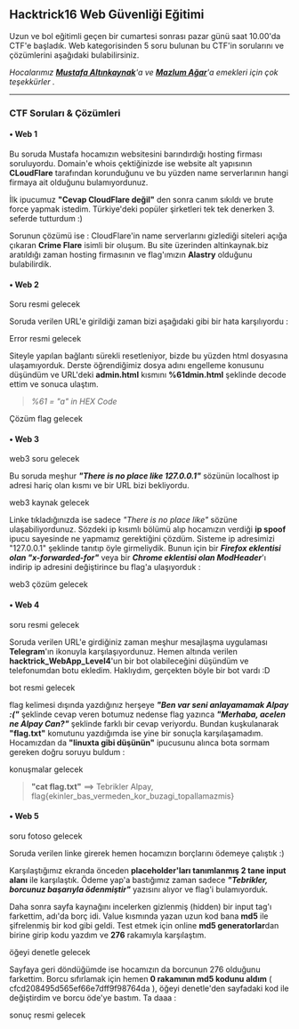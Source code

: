 ## Hacktrick16 Web Güvenliği Eğitimi 

Uzun ve bol eğitimli geçen bir cumartesi sonrası pazar günü saat 10.00'da CTF'e başladık.
Web kategorisinden 5 soru bulunan bu CTF'in sorularını ve çözümlerini aşağıdaki bulabilirsiniz.

*Hocalarımız [**Mustafa Altınkaynak**](http://www.altinkaynak.biz/)'a ve [**Mazlum Ağar**](http://www.mazlumagar.com/)'a emekleri için çok teşekkürler .*

------

### CTF Soruları & Çözümleri

#### • Web 1

Bu soruda Mustafa hocamızın websitesini barındırdığı hosting firması soruluyordu.
Domain'e whois çektiğinizde ise website alt yapısının **CLoudFlare** tarafından korunduğunu ve bu yüzden name serverlarının hangi firmaya ait olduğunu bulamıyordunuz.

İlk ipucumuz **"Cevap CloudFlare değil"** den sonra canım sıkıldı ve brute force yapmak istedim. Türkiye'deki popüler şirketleri tek tek denerken 3. seferde tutturdum :)

Sorunun çözümü ise : CloudFlare'in name serverlarını gizlediği siteleri açığa çıkaran **Crime Flare** isimli bir oluşum.
Bu site üzerinden altinkaynak.biz  aratıldığı zaman hosting firmasının ve flag'ımızın **Alastry** olduğunu bulabilirdik.

#### • Web 2

Soru resmi gelecek

Soruda verilen URL'e girildiği zaman bizi aşağıdaki gibi bir hata karşılıyordu :

Error resmi gelecek

Siteyle yapılan bağlantı sürekli resetleniyor, bizde bu yüzden html dosyasına ulaşamıyorduk.
Derste öğrendiğimiz dosya adını engelleme konusunu düşündüm ve URL'deki **admin.html** kısmını **%61dmin.html** şeklinde decode ettim ve sonuca ulaştım.
> *%61 = "a" in HEX Code*

Çözüm flag gelecek

#### • Web 3

web3 soru gelecek

Bu soruda meşhur ***"There is no place like 127.0.0.1"*** sözünün localhost ip adresi hariç olan kısmı ve bir URL bizi bekliyordu.

web3 kaynak gelecek

Linke tıkladığınızda ise sadece *"There is no place like"* sözüne ulaşabiliyordunuz. Sözdeki ip kısımlı bölümü alıp hocamızın verdiği
**ip spoof** ipucu sayesinde ne yapmamız gerektiğini çözdüm. Sisteme ip adresimizi "127.0.0.1" şeklinde tanıtıp öyle girmeliydik.
Bunun için bir ***Firefox eklentisi olan "x-forwarded-for"*** veya bir ***Chrome eklentisi olan ModHeader***'ı indirip ip adresini değiştirince bu flag'a ulaşıyorduk :

web3 çözüm gelecek

#### • Web 4

soru resmi gelecek

Soruda verilen URL'e girdiğiniz zaman meşhur mesajlaşma uygulaması **Telegram**'ın ikonuyla karşılaşıyordunuz.
Hemen altında verilen **hacktrick_WebApp_Level4**'un bir bot olabileceğini düşündüm ve telefonumdan botu ekledim.
Haklıydım, gerçekten böyle bir bot vardı :D

bot resmi gelecek

flag kelimesi dışında yazdığınız herşeye ***"Ben var seni anlayamamak Alpay :("*** şeklinde cevap veren botumuz nedense flag yazınca ***"Merhaba, acelen ne Alpay Can?"*** şeklinde farklı bir cevap veriyordu.
Bundan kuşkulanarak **"flag.txt"** komutunu yazdığımda ise yine bir sonuçla karşılaşamadım. Hocamızdan da **"linuxta gibi düşünün"** ipucusunu alınca bota sormam gereken doğru soruyu buldum :

konuşmalar gelecek

> **"cat flag.txt"** ==> Tebrikler Alpay, flag{ekinler_bas_vermeden_kor_buzagi_topallamazmis}

#### • Web 5

soru fotoso gelecek

Soruda verilen linke girerek hemen hocamızın borçlarını ödemeye çalıştık :)

Karşılaştığımız ekranda önceden **placeholder'ları tanımlanmış 2 tane input alanı** ile karşılaştık.
Ödeme yap'a bastığımız zaman sadece ***"Tebrikler, borcunuz başarıyla ödenmiştir"*** yazısını alıyor ve flag'i bulamıyorduk.

Daha sonra sayfa kaynağını incelerken gizlenmiş (hidden) bir input tag'ı farkettim, adı'da borç idi.
Value kısmında yazan uzun kod bana **md5** ile şifrelenmiş bir kod gibi geldi.
Test etmek için online **md5 generatorlar**dan birine girip kodu yazdım ve **276** rakamıyla karşılaştım.

öğeyi denetle gelecek

Sayfaya geri döndüğümde ise hocamızın da borcunun 276 olduğunu farkettim. Borcu sıfırlamak için hemen **0 rakamının md5 kodunu aldım** ( cfcd208495d565ef66e7dff9f98764da ), 
öğeyi denetle'den sayfadaki kod ile değiştirdim ve borcu öde'ye bastım. Ta daaa :

sonuç resmi gelecek
